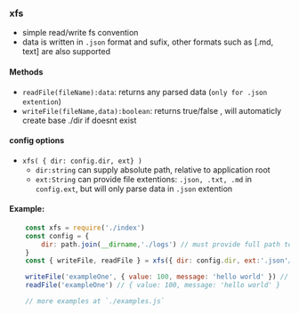 ### xfs
- simple read/write fs convention
- data is written in `.json` format and sufix, other formats such as [.md, text] are also supported

#### Methods
- `readFile(fileName):data`: returns any parsed data (`only for .json extention`)
- `writeFile(fileName,data):boolean`: returns true/false , will automaticly create base ./dir if doesnt exist

#### config options
- `xfs( { dir: config.dir, ext} )`
    * `dir:string` can supply absolute path, relative to application root
    *  `ext:String` can provide file extentions: `.json, .txt, .md` in `config.ext`, but will only parse data in `.json` extention

#### Example:
```js
    const xfs = require('./index')
    const config = {
        dir: path.join(__dirname,'./logs') // must provide full path to base dir, best put it to your root config.js file.
    }
    const { writeFile, readFile } = xfs({ dir: config.dir, ext:'.json'/* << default*/})

    writeFile('exampleOne', { value: 100, message: 'hello world' }) // true if successful 
    readFile('exampleOne') // { value: 100, message: 'hello world' }

    // more examples at `./examples.js`
```
